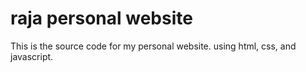 # raja personal website

This is the source code for my personal website. using html, css, and javascript.
